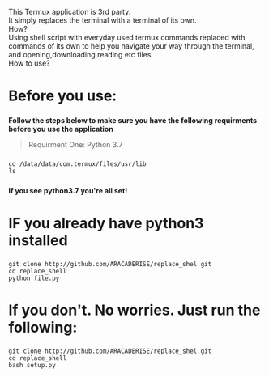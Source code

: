 This Termux application is 3rd party.
<br>
It simply replaces the terminal with a terminal of its own.
<br>
How?
<br>
Using shell script with everyday used termux commands replaced with commands of its own to help you navigate your way through
the terminal, and opening,downloading,reading etc files.
<br>
How to use?
<br>

# Before you use: #

### ###

__Follow the steps below to make sure you have the following requirments before you use the application__

> Requirment One: Python 3.7
### ###
``` cd /data/data/com.termux/files/usr/lib ```
<br>
``` ls ```
### ###
__If you see python3.7 you're all set!__


# IF you already have python3 installed #

### ###

```
git clone http://github.com/ARACADERISE/replace_shel.git
cd replace_shell
python file.py
```
# If you don't. No worries. Just run the following: #

### ###

```
git clone http://github.com/ARACADERISE/replace_shel.git
cd replace_shell
bash setup.py
```
